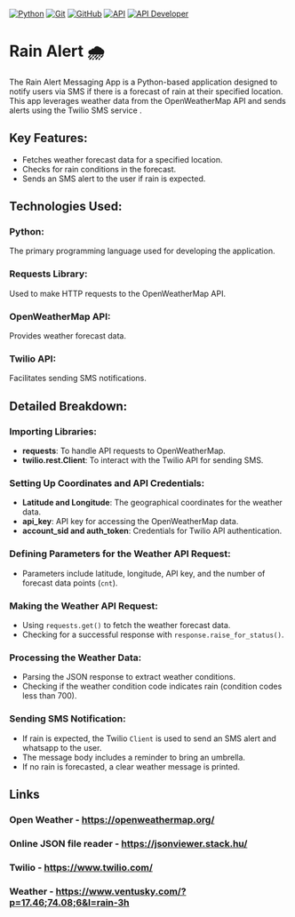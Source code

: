[![Python](https://img.shields.io/badge/Python-3776AB?style=for-the-badge&logo=python&logoColor=white)](https://www.python.org/)
[![Git](https://img.shields.io/badge/Git-F05032?style=for-the-badge&logo=git&logoColor=white)](https://git-scm.com/)
[![GitHub](https://img.shields.io/badge/GitHub-181717?style=for-the-badge&logo=github&logoColor=white)](https://github.com/)
[![API](https://img.shields.io/badge/API-Active-blue?style=for-the-badge&logo=api&logoColor=white)](https://example.com)
[![API Developer](https://img.shields.io/badge/API%20Developer-Active-blue?style=for-the-badge&logo=api&logoColor=white)](https://example.com)






# Rain Alert 🌧️
The Rain Alert Messaging App is a Python-based application designed to notify users via SMS if there is a forecast of rain at their specified location. This app leverages weather data from the OpenWeatherMap API and sends alerts using the Twilio SMS service .

## Key Features:
- Fetches weather forecast data for a specified location.
- Checks for rain conditions in the forecast.
- Sends an SMS alert to the user if rain is expected.

## Technologies Used:
### Python:
The primary programming language used for developing the application.

### Requests Library:
Used to make HTTP requests to the OpenWeatherMap API.

### OpenWeatherMap API:
Provides weather forecast data.

### Twilio API:
Facilitates sending SMS notifications.

## Detailed Breakdown:

### Importing Libraries:
- **requests**: To handle API requests to OpenWeatherMap.
- **twilio.rest.Client**: To interact with the Twilio API for sending SMS.

### Setting Up Coordinates and API Credentials:
- **Latitude and Longitude**: The geographical coordinates for the weather data.
- **api_key**: API key for accessing the OpenWeatherMap data.
- **account_sid and auth_token**: Credentials for Twilio API authentication.

### Defining Parameters for the Weather API Request:
- Parameters include latitude, longitude, API key, and the number of forecast data points (`cnt`).

### Making the Weather API Request:
- Using `requests.get()` to fetch the weather forecast data.
- Checking for a successful response with `response.raise_for_status()`.

### Processing the Weather Data:
- Parsing the JSON response to extract weather conditions.
- Checking if the weather condition code indicates rain (condition codes less than 700).

### Sending SMS Notification:
- If rain is expected, the Twilio `Client` is used to send an SMS alert and whatsapp to the user.
- The message body includes a reminder to bring an umbrella.
- If no rain is forecasted, a clear weather message is printed.

## Links 
### Open Weather  - https://openweathermap.org/
### Online JSON file reader - https://jsonviewer.stack.hu/
### Twilio - https://www.twilio.com/
### Weather - https://www.ventusky.com/?p=17.46;74.08;6&l=rain-3h
